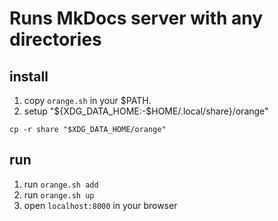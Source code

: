Runs MkDocs server with any directories
======================================================================

install
----------------------------------------------------------------------

1. copy `orange.sh` in your $PATH.
1. setup "${XDG_DATA_HOME:-$HOME/.local/share}/orange"
  ```
  cp -r share "$XDG_DATA_HOME/orange"
  ```

run
----------------------------------------------------------------------

1. run `orange.sh add`
1. run `orange.sh up`
1. open `localhost:8000` in your browser
